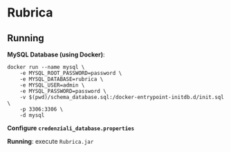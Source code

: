 # Rubrica

## Running

**MySQL Database (using Docker)**:

```shell
docker run --name mysql \
    -e MYSQL_ROOT_PASSWORD=password \
    -e MYSQL_DATABASE=rubrica \
    -e MYSQL_USER=admin \
    -e MYSQL_PASSWORD=password \
    -v $(pwd)/schema_database.sql:/docker-entrypoint-initdb.d/init.sql \
    -p 3306:3306 \
    -d mysql
```

**Configure `credenziali_database.properties`**

**Running**: execute `Rubrica.jar`